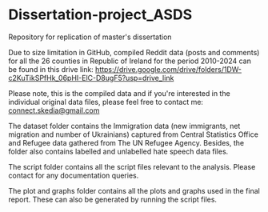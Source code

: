 # Dissertation-project_ASDS
Repository for replication of master's dissertation


Due to size limitation in GitHub, compiled Reddit data (posts and comments) for all the 26 counties in Republic of Ireland for the period 2010-2024 can be found in this drive link: https://drive.google.com/drive/folders/1DW-c2KuTikSPfHk_06pHI-ElC-D8ugF5?usp=drive_link

Please note, this is the compiled data and if you're interested in the individual original data files, please feel free to contact me: connect.skedia@gmail.com

The dataset folder contains the Immigration data (new immigrants, net migration and number of Ukrainians) captured from Central Statistics Office and Refugee data gathered from The UN Refugee Agency.
Besides, the folder also contains labelled and unlabelled hate speech data files.

The script folder contains all the script files relevant to the analysis. Please contact for any documentation queries.

The plot and graphs folder contains all the plots and graphs used in the final report. These can also be generated by running the script files.
